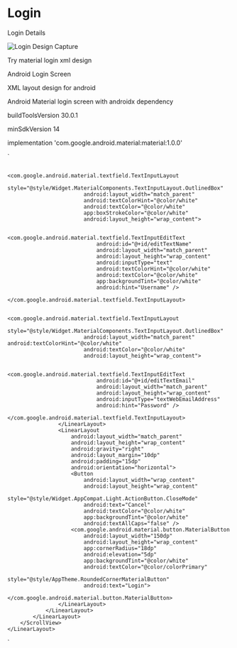 # Login
Login Details

![Login Design Capture](https://user-images.githubusercontent.com/3745464/100104063-b4961a80-2e8b-11eb-936a-ecb671082420.PNG)

Try material login xml design

Android Login Screen
 

XML layout design for android

Android Material login screen with androidx dependency

buildToolsVersion 30.0.1

minSdkVersion 14

implementation 'com.google.android.material:material:1.0.0'

`
<?xml version="1.0" encoding="utf-8"?>
<RelativeLayout xmlns:android="http://schemas.android.com/apk/res/android"
    xmlns:app="http://schemas.android.com/apk/res-auto"
    xmlns:tools="http://schemas.android.com/tools"
    android:layout_width="match_parent"
    android:layout_height="match_parent"
    android:background="@color/colorPrimary"
    tools:context=".MainActivity">
    <ImageView
        android:layout_width="match_parent"
        android:layout_height="match_parent"
        android:scaleType="fitEnd"
        app:srcCompat="@drawable/bg_wave"/>
    <LinearLayout
        android:layout_width="match_parent"
        android:layout_height="match_parent"
        android:orientation="vertical">
        <ScrollView
            android:layout_width="match_parent"
            android:layout_height="match_parent"
            android:layout_centerVertical="true"
            android:orientation="vertical"
            android:gravity="center">
            <LinearLayout
                android:layout_width="match_parent"
                android:layout_height="match_parent"
                android:layout_centerVertical="true"
                android:gravity="center"
                android:layout_centerHorizontal="true"
                android:orientation="vertical">
                <LinearLayout
                    android:layout_width="match_parent"
                    android:orientation="vertical"
                    android:gravity="center"
                    android:layout_height="match_parent">
                    <RelativeLayout
                        android:id="@+id/relativeLayout"
                        android:layout_width="match_parent"
                        android:layout_height="200dp"
                        android:background="@color/bg">
                        <LinearLayout
                            android:layout_width="wrap_content"
                            android:layout_height="wrap_content"
                            android:transitionName="tran"
                            android:layout_centerHorizontal="true"
                            android:layout_centerVertical="true"
                            android:gravity="center"
                            android:orientation="vertical">
                            <LinearLayout
                                android:layout_width="wrap_content"
                                android:layout_height="wrap_content"
                                android:orientation="horizontal">
                                <ImageView
                                    android:layout_width="100dp"
                                    android:layout_height="100dp"
                                    android:id="@+id/imageView"
                                    app:srcCompat="@drawable/ic_launcher" />
                            </LinearLayout>
                            <TextView
                                android:id="@+id/txt"
                                android:layout_width="wrap_content"
                                android:layout_height="wrap_content"
                                android:text="Console Login"
                                android:textColor="@color/colorPrimary"
                                android:textSize="25sp"
                                android:layout_marginTop="10dp"
                                android:textStyle="bold" />
                        </LinearLayout>
                    </RelativeLayout>
                    <TextView
                        android:layout_width="match_parent"
                        android:layout_height="5dp"
                        android:layout_below="@id/relativeLayout"
                        android:background="@color/colorPrimaryDark"
                        />
                    <TextView
                        android:id="@+id/textView"
                        android:layout_width="wrap_content"
                        android:layout_height="wrap_content"
                        android:layout_below="@id/relativeLayout"
                        android:layout_centerHorizontal="true"
                        android:layout_marginTop="30dp"
                        android:gravity="center"
                        android:textColorHint="@color/white"
                        android:textColor="@color/white"
                        android:text="User Registration"
                        android:textAppearance="@style/Base.TextAppearance.AppCompat.Medium"
                        />
                    <LinearLayout
                        android:id="@+id/linearLayout"
                        android:layout_width="match_parent"
                        android:layout_height="wrap_content"
                        android:layout_below="@id/textView"
                        android:orientation="vertical"
                        android:layout_margin="10dp"
                        android:padding="15dp">

                        <com.google.android.material.textfield.TextInputLayout
                            style="@style/Widget.MaterialComponents.TextInputLayout.OutlinedBox"
                            android:layout_width="match_parent"
                            android:textColorHint="@color/white"
                            android:textColor="@color/white"
                            app:boxStrokeColor="@color/white"
                            android:layout_height="wrap_content">

                            <com.google.android.material.textfield.TextInputEditText
                                android:id="@+id/editTextName"
                                android:layout_width="match_parent"
                                android:layout_height="wrap_content"
                                android:inputType="text"
                                android:textColorHint="@color/white"
                                android:textColor="@color/white"
                                app:backgroundTint="@color/white"
                                android:hint="Username" />
                        </com.google.android.material.textfield.TextInputLayout>

                        <com.google.android.material.textfield.TextInputLayout
                            style="@style/Widget.MaterialComponents.TextInputLayout.OutlinedBox"
                            android:layout_width="match_parent" android:textColorHint="@color/white"
                            android:textColor="@color/white"
                            android:layout_height="wrap_content">

                            <com.google.android.material.textfield.TextInputEditText
                                android:id="@+id/editTextEmail"
                                android:layout_width="match_parent"
                                android:layout_height="wrap_content"
                                android:inputType="textWebEmailAddress"
                                android:hint="Password" />
                        </com.google.android.material.textfield.TextInputLayout>
                    </LinearLayout>
                    <LinearLayout
                        android:layout_width="match_parent"
                        android:layout_height="wrap_content"
                        android:gravity="right"
                        android:layout_margin="10dp"
                        android:padding="15dp"
                        android:orientation="horizontal">
                        <Button
                            android:layout_width="wrap_content"
                            android:layout_height="wrap_content"
                            style="@style/Widget.AppCompat.Light.ActionButton.CloseMode"
                            android:text="Cancel"
                            android:textColor="@color/white"
                            app:backgroundTint="@color/white"
                            android:textAllCaps="false" />
                        <com.google.android.material.button.MaterialButton
                            android:layout_width="150dp"
                            android:layout_height="wrap_content"
                            app:cornerRadius="18dp"
                            android:elevation="5dp"
                            app:backgroundTint="@color/white"
                            android:textColor="@color/colorPrimary"
                            style="@style/AppTheme.RoundedCornerMaterialButton"
                            android:text="Login">
                        </com.google.android.material.button.MaterialButton>
                    </LinearLayout>
                </LinearLayout>
            </LinearLayout>
        </ScrollView>
    </LinearLayout>
</RelativeLayout>
`
